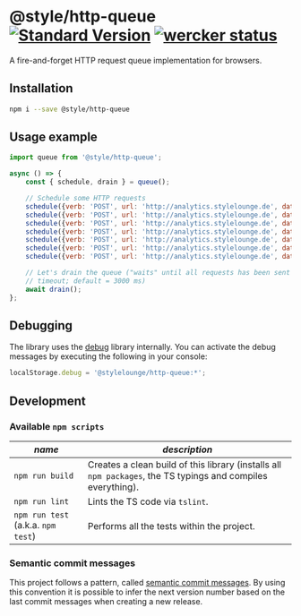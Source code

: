 # @style/http-queue [![Standard Version](https://img.shields.io/badge/release-standard%20version-brightgreen.svg)](https://github.com/conventional-changelog/standard-version) [![wercker status](https://app.wercker.com/status/fdcda89323df1030a7581504bef3c4ad/s "wercker status")](https://app.wercker.com/project/bykey/fdcda89323df1030a7581504bef3c4ad)

A fire-and-forget HTTP request queue implementation for browsers.

## Installation

```sh
npm i --save @style/http-queue
```

## Usage example

```js
import queue from '@style/http-queue';

async () => {
    const { schedule, drain } = queue();

    // Schedule some HTTP requests
    schedule({verb: 'POST', url: 'http://analytics.stylelounge.de', data: {character: 'Almec'}});
    schedule({verb: 'POST', url: 'http://analytics.stylelounge.de', data: {character: 'Amee'}});
    schedule({verb: 'POST', url: 'http://analytics.stylelounge.de', data: {character: 'Darth Bane'}});
    schedule({verb: 'POST', url: 'http://analytics.stylelounge.de', data: {character: 'Beed'}});
    schedule({verb: 'POST', url: 'http://analytics.stylelounge.de', data: {character: 'Sio Bibble'}});
    schedule({verb: 'POST', url: 'http://analytics.stylelounge.de', data: {character: 'Dengar'}});
    schedule({verb: 'POST', url: 'http://analytics.stylelounge.de', data: {character: 'Feral'}});

    // Let's drain the queue ("waits" until all requests has been sent OR terminates after configurable
    // timeout; default = 3000 ms)
    await drain();
};
```

## Debugging

The library uses the [debug](https://github.com/visionmedia/debug) library internally. You can activate the debug messages by executing the following in your console:

```js
localStorage.debug = '@stylelounge/http-queue:*';
```

## Development

### Available `npm scripts`

| *name* | *description* |
|---|---|
| `npm run build`  | Creates a clean build of this library (installs all `npm packages`, the TS typings and compiles everything). |
| `npm run lint` | Lints the TS code via `tslint`. |
| `npm run test` (a.k.a. `npm test`) | Performs all the tests within the project. |

### Semantic commit messages

This project follows a pattern, called [semantic commit messages](https://seesparkbox.com/foundry/semantic_commit_messages). By using this convention it is possible to infer the next version number based on the last commit messages when creating a new release.
